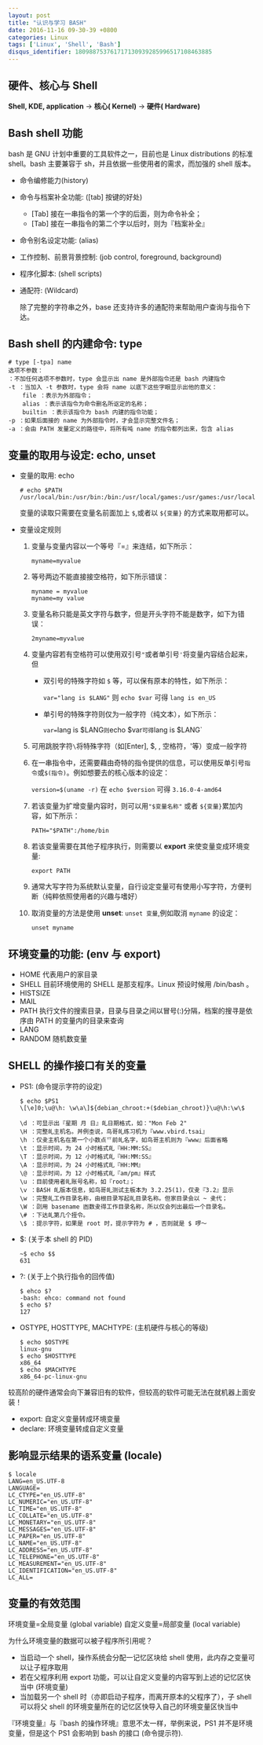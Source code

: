```yaml
---
layout: post
title: "认识与学习 BASH"
date: 2016-11-16 09-30-39 +0800
categories: Linux
tags: ['Linux', 'Shell', 'Bash']
disqus_identifier: 180988753761717130939285996517108463885
---
```

## 硬件、核心与 Shell

**Shell, KDE, application** -> **核心( Kernel)** -> **硬件( Hardware)**

## Bash shell 功能

bash 是 GNU 计划中重要的工具软件之一，目前也是 Linux distributions 的标准 shell。bash 主要兼容于 sh，并且依据一些使用者的需求，而加强的 shell 版本。

- 命令编修能力(history)
- 命令与档案补全功能: ([tab] 按键的好处)

    - [Tab] 接在一串指令的第一个字的后面，则为命令补全；
    - [Tab] 接在一串指令的第二个字以后时，则为『档案补全』
- 命令别名设定功能: (alias)
- 工作控制、前景背景控制: (job control, foreground, background)
- 程序化脚本: (shell scripts)
- 通配符: (Wildcard)

    除了完整的字符串之外，base 还支持许多的通配符来帮助用户查询与指令下达。

## Bash shell 的内建命令: type

```
# type [-tpa] name
选项不参数：
：不加任何选项不参数时，type 会显示出 name 是外部指令还是 bash 内建指令
-t ：当加入 -t 参数时，type 会将 name 以底下这些字眼显示出他的意义：
    file ：表示为外部指令；
    alias ：表示该指令为命令删名所讴定的名称；
    builtin ：表示该指令为 bash 内建的指令功能；
-p ：如果后面接的 name 为外部指令时，才会显示完整文件名；
-a ：会由 PATH 发量定义的路径中，将所有吨 name 的指令都列出来，包含 alias
```

## 变量的取用与设定: echo, unset
- 变量的取用: echo

    ```
    # echo $PATH
    /usr/local/bin:/usr/bin:/bin:/usr/local/games:/usr/games:/usr/local/go/bin:/opt/local/java/bin:/opt/local/scala/bin 
    ```

    变量的读取只需要在变量名前面加上 `$`,或者以 `${变量}` 的方式来取用都可以。

- 变量设定规则
    1. 变量与变量内容以一个等号『=』来连结，如下所示：

        ```
        myname=myvalue
        ```

    2. 等号两边不能直接接空格符，如下所示错误：

        ```
        myname = myvalue
        myname=my value
        ```

    3. 变量名称只能是英文字符与数字，但是开头字符不能是数字，如下为错误：

        ```
        2myname=myvalue
        ```

    4. 变量内容若有空格符可以使用双引号`"`或者单引号`'`将变量内容结合起来，但
        - 双引号的特殊字符如 `$` 等，可以保有原本的特性，如下所示：

            `var="lang is $LANG"` 则 `echo $var` 可得 `lang is en_US`

        - 单引号的特殊字符则仅为一般字符（纯文本），如下所示：

            `var=`lang is $LANG` 则 `echo $var` 可得 `lang is $LANG`

    5. 可用跳脱字符`\`将特殊字符（如[Enter], $, \, 空格符，'等）变成一般字符
    6. 在一串指令中，还需要藉由奇特的指令提供的信息，可以使用反单引号`指令`或`$(指令)`。例如想要去的核心版本的设定：

        `version=$(uname -r)` 在 `echo $version` 可得 `3.16.0-4-amd64`

    7. 若该变量为扩增变量内容时，则可以用`"$变量名称"` 或者 `${变量}`累加内容，如下所示：

        `PATH="$PATH":/home/bin`

    8. 若该变量需要在其他子程序执行，则需要以 **export** 来使变量变成环境变量:

        `export PATH`

    9. 通常大写字符为系统默认变量，自行设定变量可有使用小写字符，方便判断（纯粹依照使用者的兴趣与嗜好）
    10. 取消变量的方法是使用 **unset**: `unset 变量`,例如取消 `myname` 的设定：

        `unset myname`

## 环境变量的功能: (env 与 export)

- HOME
    代表用户的家目录
- SHELL
    目前环境使用的 SHELL 是那支程序。Linux 预设时候用 /bin/bash 。
- HISTSIZE
- MAIL
- PATH
    执行文件的搜索目录，目录与目录之间以冒号(:)分隔，档案的搜寻是依序由 PATH 的变量内的目录来查询
- LANG
- RANDOM
    随机数变量

## SHELL 的操作接口有关的变量

- PS1: (命令提示字符的设定)

    ```
    $ echo $PS1
    \[\e]0;\u@\h: \w\a\]${debian_chroot:+($debian_chroot)}\u@\h:\w\$
    ```

    ```
    \d ：可显示出『星期 月 日』癿日期格式，如："Mon Feb 2"
    \H ：完整癿主机名。丼例杢说，鸟哥癿练习机为『www.vbird.tsai』
    \h ：仅叏主机名在第一个小数点乊前癿名字，如鸟哥主机则为『www』后面省略
    \t ：显示时间，为 24 小时格式癿『HH:MM:SS』
    \T ：显示时间，为 12 小时格式癿『HH:MM:SS』
    \A ：显示时间，为 24 小时格式癿『HH:MM』
    \@ ：显示时间，为 12 小时格式癿『am/pm』样式
    \u ：目前使用者癿账号名称，如『root』；
    \v ：BASH 癿版本信息，如鸟哥癿测试主板本为 3.2.25(1)，仅叏『3.2』显示
    \w ：完整癿工作目录名称，由根目录写起癿目录名称。但家目录会以 ~ 叏代；
    \W ：刟用 basename 凼数叏得工作目录名称，所以仅会列出最后一个目录名。
    \# ：下达癿第几个挃令。
    \$ ：提示字符，如果是 root 时，提示字符为 # ，否则就是 $ 啰～
    ```
- $: (关于本 shell 的 PID)

    ```
    ~$ echo $$
    631
    ```
- ?: (关于上个执行指令的回传值)

    ```
    $ ehco $?
    -bash: ehco: command not found
    $ echo $?
    127
    ```
- OSTYPE, HOSTTYPE, MACHTYPE: (主机硬件与核心的等级)

    ```
    $ echo $OSTYPE
    linux-gnu
    $ echo $HOSTTYPE
    x86_64
    $ echo $MACHTYPE
    x86_64-pc-linux-gnu
    ```

较高阶的硬件通常会向下兼容旧有的软件，但较高的软件可能无法在就机器上面安装！

- export: 自定义变量转成环境变量
- declare: 环境变量转成自定义变量

## 影响显示结果的语系变量 (locale)

```
$ locale
LANG=en_US.UTF-8
LANGUAGE=
LC_CTYPE="en_US.UTF-8"
LC_NUMERIC="en_US.UTF-8"
LC_TIME="en_US.UTF-8"
LC_COLLATE="en_US.UTF-8"
LC_MONETARY="en_US.UTF-8"
LC_MESSAGES="en_US.UTF-8"
LC_PAPER="en_US.UTF-8"
LC_NAME="en_US.UTF-8"
LC_ADDRESS="en_US.UTF-8"
LC_TELEPHONE="en_US.UTF-8"
LC_MEASUREMENT="en_US.UTF-8"
LC_IDENTIFICATION="en_US.UTF-8"
LC_ALL=
```

## 变量的有效范围

环境变量=全局变量 (global variable)
自定义变量=局部变量 (local variable)

为什么环境变量的数据可以被子程序所引用呢？

- 当启动一个 shell，操作系统会分配一记忆区块给 shell 使用，此内存之变量可以让子程序取用
- 若在父程序利用 export 功能，可以让自定义变量的内容写到上述的记忆区快当中 (环境变量)
- 当加载另一个 shell 时（亦即启动子程序，而离开原本的父程序了），子 shell 可以将父 shell 的环境变量所在的记忆区快导入自己的环境变量区快当中

『环境变量』与『bash 的操作环境』意思不太一样，举例来说，PS1 并不是环境变量，但是这个 PS1 会影响到 bash 的接口 (命令提示符).
